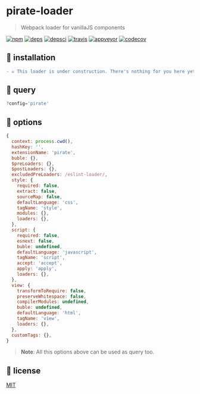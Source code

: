 # pirate-loader
> Webpack loader for vanillaJS components

[![npm][npm]][npm-url]
[![deps][deps]][deps-url]
[![depsci][depsci]][depsci-url]
[![travis][travis]][travis-url]
[![appveyor][appveyor]][appveyor-url]
[![codecov][codecov]][codecov-url]


## 🏴 installation

```diff
- ☠ This loader is under construction. There's nothing for you here yet. ☠ -
```


## 🏴 query

```javascript
?config='pirate'
```


## 🏴 options

```javascript
{
  context: process.cwd(),
  hashKey: '',
  extensionName: 'pirate',
  buble: {},
  $preLoaders: {},
  $postLoaders: {},
  excludedPreLoaders: /eslint-loader/,
  style: {
    required: false,
    extract: false,
    sourceMap: false,
    defaultLanguage: 'css',
    tagName: 'style',
    modules: {},
    loaders: {},
  },
  script: {
    required: false,
    esnext: false,
    buble: undefined,
    defaultLanguage: 'javascript',
    tagName: 'script',
    accept: 'accept',
    apply: 'apply',
    loaders: {},
  },
  view: {
    transformToRequire: false,
    preserveWhitespace: false,
    compilerModules: undefined,
    buble: undefined,
    defaultLanguage: 'html',
    tagName: 'view',
    loaders: {},
  },
  customTags: {},
}
```
> **Note**: All this options above can be used as query too.


## 🏴 license

[MIT][license-url]


<!-- links -->

[npm]: https://img.shields.io/npm/v/pirate-loader.svg
[npm-url]: https://npmjs.com/package/pirate-loader

[travis]: https://travis-ci.org/adriancmiranda/pirate-loader.svg?branch=master
[travis-url]: https://travis-ci.org/adriancmiranda/pirate-loader

[appveyor]: https://ci.appveyor.com/api/projects/status/hucvow1n0t3q3le3/branch/master?svg=true
[appveyor-url]: https://ci.appveyor.com/project/adriancmiranda/pirate-loader/branch/master

[deps]: https://david-dm.org/adriancmiranda/pirate-loader.svg
[deps-url]: https://david-dm.org/adriancmiranda/pirate-loader

[depsci]: https://dependencyci.com/github/adriancmiranda/pirate-loader/badge
[depsci-url]: https://dependencyci.com/github/adriancmiranda/pirate-loader

[codecov]: https://codecov.io/gh/adriancmiranda/pirate-loader/branch/master/graph/badge.svg
[codecov-url]: https://codecov.io/gh/adriancmiranda/pirate-loader

[license-url]: https://github.com/adriancmiranda/pirate-loader/blob/master/LICENSE
